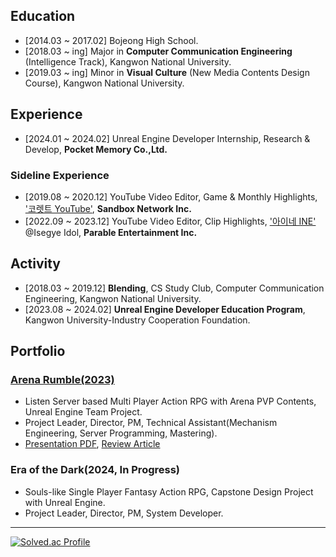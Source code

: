 
## Education
- [2014.03 ~ 2017.02] Bojeong High School.
- [2018.03 ~ ing] Major in **Computer Communication Engineering** (Intelligence Track), Kangwon National University.
- [2019.03 ~ ing] Minor in **Visual Culture** (New Media Contents Design Course), Kangwon National University.
## Experience
- [2024.01 ~ 2024.02] Unreal Engine Developer Internship, Research & Develop, **Pocket Memory Co.,Ltd.**
### Sideline Experience
- [2019.08 ~ 2020.12] YouTube Video Editor, Game & Monthly Highlights, ['코렛트 YouTube'](https://www.youtube.com/@Collet11), **Sandbox Network Inc.**
- [2022.09 ~ 2023.12] YouTube Video Editor, Clip Highlights, ['아이네 INE'](https://www.youtube.com/@INE_) @Isegye Idol, **Parable Entertainment Inc.**
## Activity
- [2018.03 ~ 2019.12] **Blending**, CS Study Club, Computer Communication Engineering, Kangwon National University.
- [2023.08 ~ 2024.02] **Unreal Engine Developer Education Program**, Kangwon University-Industry Cooperation Foundation.
## Portfolio
### [Arena Rumble(2023)](https://youtu.be/TGwBppxJI_E?si=TrHAkyZoq9MN_EVd)
- Listen Server based Multi Player Action RPG with Arena PVP Contents, Unreal Engine Team Project.
- Project Leader, Director, PM, Technical Assistant(Mechanism Engineering, Server Programming, Mastering).
- [Presentation PDF](https://drive.google.com/file/d/1yeHNl5YXux_7bGdh5i0hbQMl5L8yPnZ7/view?usp=sharing), [Review Article](https://velog.io/@liebenholz/arenarumble1)
  
### Era of the Dark(2024, In Progress)
- Souls-like Single Player Fantasy Action RPG, Capstone Design Project with Unreal Engine.
- Project Leader, Director, PM, System Developer.
------
[![Solved.ac Profile](http://mazassumnida.wtf/api/v2/generate_badge?boj=liebenholz98)](https://solved.ac/liebenholz98)
